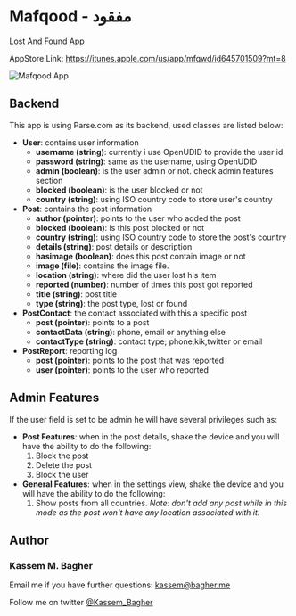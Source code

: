 Mafqood - مفقود
=======
Lost And Found App

AppStore Link: https://itunes.apple.com/us/app/mfqwd/id645701509?mt=8

![Mafqood App](http://a2.mzstatic.com/us/r30/Purple/v4/92/b0/7f/92b07f8c-2bd0-16d6-7f88-36a535ad0f66/screen568x568.jpeg)

## Backend
This app is using Parse.com as its backend, used classes are listed below:
- **User**: contains user information
    - **username (string)**: currently i use OpenUDID to provide the user id
    - **password (string)**: same as the username, using OpenUDID
    - **admin (boolean)**: is the user admin or not. check admin features section 
    - **blocked (boolean)**: is the user blocked or not
    - **country (string)**: using ISO country code to store user's country
- **Post**: contains the post information
    - **author (pointer)**: points to the user who added the post
    - **blocked (boolean)**: is this post blocked or not
    - **country (string)**: using ISO country code to store the post's country
    - **details (string)**: post details or description
    - **hasimage (boolean)**: does this post contain image or not
    - **image (file)**: contains the image file.
    - **location (string)**: where did the user lost his item
    - **reported (number)**: number of times this post got reported
    - **title (string)**: post title
    - **type (string)**: the post type, lost or found
- **PostContact**: the contact associated with this a specific post
	- **post (pointer)**: points to a post
    - **contactData (string)**: phone, email or anything else
    - **contactType (string)**: contact type; phone,kik,twitter or email
- **PostReport**: reporting log 
	- **post (pointer)**: points to the post that was reported
    - **user (pointer)**: points to the user who reported

## Admin Features
If the user field is set to be admin he will have several privileges such as:
- **Post Features**: when in the post details, shake the device and you will have the ability to do the following:
  1. Block the post
  2. Delete the post
  3. Block the user
- **General Features**: when in the settings view, shake the device and you will have the ability to do the following:
  1. Show posts from all countries. _Note: don't add any post while in this mode as the post won't have any location associated with it._


## Author
### Kassem M. Bagher
Email me if you have further questions: [kassem@bagher.me](mailto:kassem@bagher.me)

Follow me on twitter [@Kassem_Bagher](https://twitter.com/kassem_bagher)